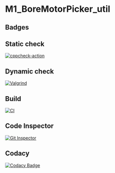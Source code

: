 # M1_BoreMotorPicker_util

## Badges

## Static check
[![cppcheck-action](https://github.com/Nandithh/M1_BoreMotorPicker_util/actions/workflows/cppcheck.yml/badge.svg)](https://github.com/Nandithh/M1_BoreMotorPicker_util/actions/workflows/cppcheck.yml)

## Dynamic check
[![Valgrind](https://github.com/Nandithh/M1_BoreMotorPicker_util/actions/workflows/codequality.yml/badge.svg)](https://github.com/Nandithh/M1_BoreMotorPicker_util/actions/workflows/codequality.yml)

## Build
[![CI](https://github.com/Nandithh/M1_BoreMotorPicker_util/actions/workflows/build.yml/badge.svg)](https://github.com/Nandithh/M1_BoreMotorPicker_util/actions/workflows/build.yml)

## Code Inspector
[![Git Inspector](https://github.com/Nandithh/M1_BoreMotorPicker_util/actions/workflows/gitinspector.yml/badge.svg)](https://github.com/Nandithh/M1_BoreMotorPicker_util/actions/workflows/gitinspector.yml)

## Codacy
[![Codacy Badge](https://app.codacy.com/project/badge/Grade/b24b1eaabbbe48f496745fb2a5fac064)](https://www.codacy.com/gh/Nandithh/M1_BoreMotorPicker_util/dashboard?utm_source=github.com&amp;utm_medium=referral&amp;utm_content=Nandithh/M1_BoreMotorPicker_util&amp;utm_campaign=Badge_Grade)


